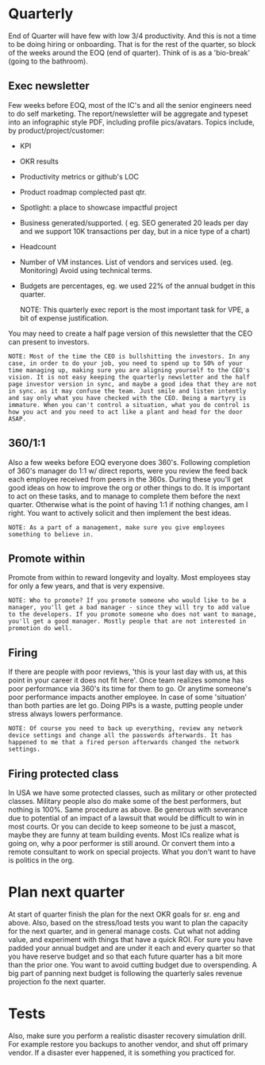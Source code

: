 # Quarterly

End of Quarter will have few with low 3/4 productivity. And this is not a time to be doing hiring or onboarding. That is for the rest of the quarter, so block of the weeks around the EOQ (end of quarter). Think of is as a 'bio-break' (going to the bathroom).

## Exec newsletter

Few weeks before EOQ, most of the IC's and all the senior engineers need to do self marketing. The report/newsletter will be aggregate and typeset into an infographic style PDF, including profile pics/avatars. Topics include, by product/project/customer:
- KPI
- OKR results
- Productivity metrics or github's LOC
- Product roadmap complected past qtr. 
- Spotlight: a place to showcase impactful project
- Business generated/supported. ( eg. SEO generated 20 leads per day and we support 10K transactions per day, but in a nice type of a chart)
- Headcount
- Number of VM instances. List of vendors and services used. (eg. Monitoring)
Avoid using technical terms. 
- Budgets are percentages, eg. we used 22% of the annual budget in this quarter.

    NOTE: This quarterly exec report is the most important task for VPE, a bit of expense justification. 

You may need to create a half page version of this newsletter that the CEO can present to investors.

    NOTE: Most of the time the CEO is bullshitting the investors. In any case, in order to do your job, you need to spend up to 50% of your time managing up, making sure you are aligning yourself to the CEO's vision. It is not easy keeping the quarterly newsletter and the half page investor version in sync, and maybe a good idea that they are not in sync. as it may confuse the team. Just smile and listen intently and say only what you have checked with the CEO. Being a martyry is immature. When you can't control a situation, what you do control is how you act and you need to act like a plant and head for the door ASAP.


## 360/1:1

Also a few weeks before EOQ everyone does 360's.
Following completion of 360's manager do 1:1 w/ direct reports, were you review the feed back each employee received from peers in the 360s.
During these you'll get good ideas on how to improve the org or other things to do. It is important to act on these tasks, and to manage to complete them before the next quarter. Otherwise what is the point of having 1:1 if nothing changes, am I right. You want to actively solicit and then implement the best ideas.  

    NOTE: As a part of a management, make sure you give employees something to believe in.

## Promote within 

Promote from within to reward longevity and loyalty. Most employees stay for only a few years, and that is very expensive.

    NOTE: Who to promote? If you promote someone who would like to be a manager, you'll get a bad manager - since they will try to add value to the developers. If you promote someone who does not want to manage, you'll get a good manager. Mostly people that are not interested in promotion do well.



## Firing

If there are people with poor reviews, 'this is your last day with us, at this point in your career it does not fit here'. Once team realizes somone  has poor performance via 360's its time for them to go. Or anytime someone's poor performance impacts another employee. In case of some 'situation' than both parties are let go. 
Doing PIPs is a waste, putting people under stress always lowers performance.

    NOTE: Of course you need to back up everything, review any network device settings and change all the passwords afterwards. It has happened to me that a fired person afterwards changed the network settings. 


## Firing protected class

In USA we have some protected classes, such as military or other protected classes. Military people also do make some of the best performers, but nothing is 100%. Same procedure as above. Be generous with severance due to potential of an impact of a lawsuit that would be difficult to win in most courts. Or you can decide to keep someone to be just a mascot, maybe they are funny at team building events. Most ICs realize what is going on, why a poor performer is still around. Or convert them into a remote consultant to work on special projects. What you don't want to have is politics in the org.


# Plan next quarter

At start of quarter finish the plan for the next OKR goals for sr. eng and above. Also, based on the stress/load tests you want to plan the capacity for the next quarter, and in general manage costs. Cut what not adding value, and experiment with things that have a quick ROI. For sure you have padded your annual budget and are under it each and every quarter so that you have reserve budget and so that each future quarter has a bit more than the prior one. You want to avoid cutting budget due to overspending. A big part of panning next budget is following the quarterly sales revenue projection fo the next quarter.


# Tests

Also, make sure you perform a realistic disaster recovery simulation drill. For example restore you backups to another vendor, and shut off primary vendor. If a disaster ever happened, it is something you practiced for.